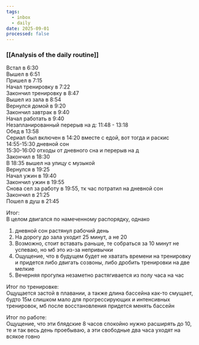 ```yaml
---
tags:
  - inbox
  - daily
date: 2025-09-01
processed: false
---
```

### [[Analysis of the daily routine]]

Встал в 6:30  
Вышел в 6:51  
Пришел в 7:15  
Начал тренировку в 7:22  
Закончил тренировку в 8:47  
Вышел из зала в 8:54  
Вернулся домой в 9:20  
Закончил завтрак в 9:40  
Начал работать в 9:40  
Незапланированный перерыв на д: 11:48 - 13:18  
Обед в 13:58  
Сериал был включен в 14:20 вместе с едой, вот тогда и раскис  
14:55-15:30 дневной сон  
15:30-16:00 отходы от дневного сна и перерыв на д  
Закончил в 18:30  
В 18:35 вышел на улицу с музыкой  
Вернулся в 19:25  
Начал ужин в 19:40  
Закончил ужин в 19:55  
Снова сел за работу в 19:55, тк час потратил на дневной сон  
Закончил в 21:25  
Пошел в душ в 21:45  
  
Итог:  
В целом двигался по намеченному распорядку, однако  
1. дневной сон растянул рабочий день  
2. На дорогу до зала уходит 25 минут, а не 20  
3. Возможно, стоит вставать раньше, те собраться за 10 минут не успеваю, но мб это из-за непривычки  
4. Ощущение, что в будущем будет не хватать времени на тренировку и придется либо двигать созвоны, либо дробить тренировки на две мелкие  
5. Вечерняя прогулка незаметно растягивается из полу часа на час  
  
Итог по тренировке:  
Ощущается застой в плавании, а также длина бассейна как-то смущает, будто 15м слишком мало для прогрессирующих и интенсивных тренировок, мб после восстановления придется менять бассейн  
  
Итог по работе:  
Ощущение, что эти блядские 8 часов спокойно нужно расширять до 10, те и так весь день проебываю, а эти свободные два часа уходят на всякое говно